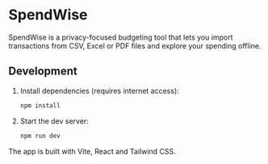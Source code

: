 # SpendWise

SpendWise is a privacy-focused budgeting tool that lets you import transactions from CSV, Excel or PDF files and explore your spending offline.

## Development

1. Install dependencies (requires internet access):
   ```bash
   npm install
   ```
2. Start the dev server:
   ```bash
   npm run dev
   ```

The app is built with Vite, React and Tailwind CSS.
